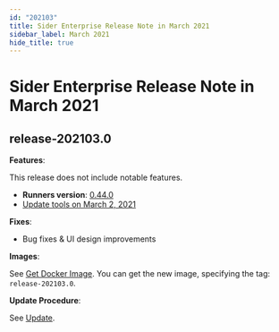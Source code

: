 ```yaml
---
id: "202103"
title: Sider Enterprise Release Note in March 2021
sidebar_label: March 2021
hide_title: true
---
```


# Sider Enterprise Release Note in March 2021

## release-202103.0

**Features**:

This release does not include notable features.

- **Runners version**: [0.44.0](https://github.com/sider/runners/releases/tag/0.44.0)
- [Update tools on March 2, 2021](../../news/2021.md#update-tools-on-march-2-2021)

**Fixes**:

- Bug fixes & UI design improvements

**Images**:

See [Get Docker Image](../installation.md#get-docker-image). You can get the new image, specifying the tag: `release-202103.0`.

**Update Procedure**:

See [Update](../updating.md).
